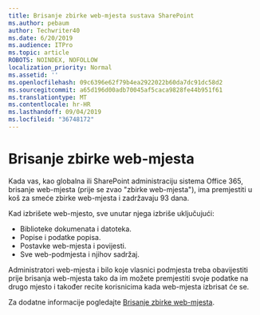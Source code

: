 ```yaml
---
title: Brisanje zbirke web-mjesta sustava SharePoint
ms.author: pebaum
author: Techwriter40
ms.date: 6/20/2019
ms.audience: ITPro
ms.topic: article
ROBOTS: NOINDEX, NOFOLLOW
localization_priority: Normal
ms.assetid: ''
ms.openlocfilehash: 09c6396e62f79b4ea2922022b60da7dc91dc58d2
ms.sourcegitcommit: a65d196d00adb70045af5caca9828fe44b951f61
ms.translationtype: MT
ms.contentlocale: hr-HR
ms.lasthandoff: 09/04/2019
ms.locfileid: "36748172"
---
```

# <a name="delete-a-site-collection"></a>Brisanje zbirke web-mjesta

Kada vas, kao globalna ili SharePoint administraciju sistema Office 365, brisanje web-mjesta (prije se zvao "zbirke web-mjesta"), ima premjestiti u koš za smeće zbirke web-mjesta i zadržavaju 93 dana. 

Kad izbrišete web-mjesto, sve unutar njega izbriše uključujući:

- Biblioteke dokumenata i datoteka.
- Popise i podatke popisa.
- Postavke web-mjesta i povijesti.
- Sve web-podmjesta i njihov sadržaj.

Administratori web-mjesta i bilo koje vlasnici podmjesta treba obavijestiti prije brisanja web-mjesta tako da im možete premjestiti svoje podatke na drugo mjesto i također recite korisnicima kada web-mjesta izbrisat će se. 

Za dodatne informacije pogledajte [Brisanje zbirke web-mjesta](https://docs.microsoft.com/sharepoint/delete-site-collection). 